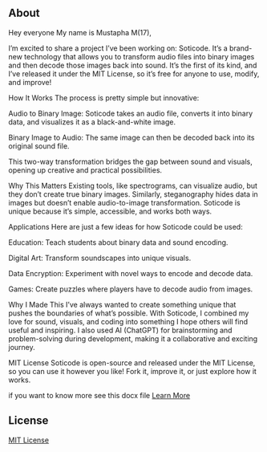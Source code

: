 ## About 

Hey everyone My name is Mustapha M(17),

I’m excited to share a project I’ve been working on: Soticode. It’s a brand-new technology that allows you to transform audio files into binary images and then decode those images back into sound. It’s the first of its kind, and I’ve released it under the MIT License, so it’s free for anyone to use, modify, and improve!

How It Works
The process is pretty simple but innovative:

Audio to Binary Image: Soticode takes an audio file, converts it into binary data, and visualizes it as a black-and-white image.

Binary Image to Audio: The same image can then be decoded back into its original sound file.

This two-way transformation bridges the gap between sound and visuals, opening up creative and practical possibilities.

Why This Matters
Existing tools, like spectrograms, can visualize audio, but they don’t create true binary images. Similarly, steganography hides data in images but doesn’t enable audio-to-image transformation. Soticode is unique because it’s simple, accessible, and works both ways.

Applications
Here are just a few ideas for how Soticode could be used:

Education: Teach students about binary data and sound encoding.

Digital Art: Transform soundscapes into unique visuals.

Data Encryption: Experiment with novel ways to encode and decode data.

Games: Create puzzles where players have to decode audio from images.

Why I Made This
I’ve always wanted to create something unique that pushes the boundaries of what’s possible. With Soticode, I combined my love for sound, visuals, and coding into something I hope others will find useful and inspiring. I also used AI (ChatGPT) for brainstorming and problem-solving during development, making it a collaborative and exciting journey.

MIT License
Soticode is open-source and released under the MIT License, so you can use it however you like! Fork it, improve it, or just explore how it works.

if you want to know more see this docx file [Learn More](soticode.docx)


## License
[MIT License](LICENSE)
